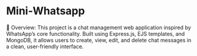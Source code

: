 # Mini-Whatsapp
🧩 Overview: This project is a chat management web application inspired by WhatsApp’s core functionality. Built using Express.js, EJS templates, and MongoDB, it allows users to create, view, edit, and delete chat messages in a clean, user-friendly interface. 
